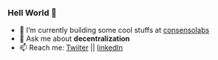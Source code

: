 ### Hell World 👋


- 🔭 I’m currently building some cool stuffs at [consensolabs](https://github.com/consensolabs)
- 💬 Ask me about **decentralization**
- 📫 Reach me: [Twiiter](https://twitter.com/rajkoshik) || [linkedIn](https://www.linkedin.com/in/koshikraj)
